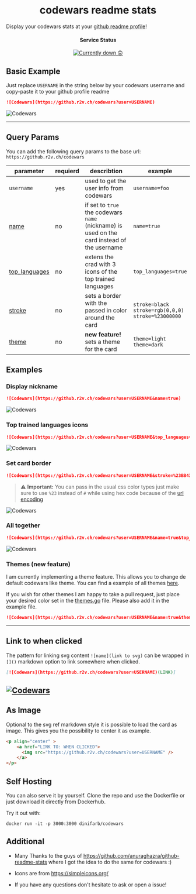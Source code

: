 <h1 align="center">codewars readme stats</h1>

Display your codewars stats at your [github readme profile](https://docs.github.com/en/account-and-profile/setting-up-and-managing-your-github-profile/customizing-your-profile/managing-your-profile-readme)!

<h4 align="center">Service Status </h4>   
<p align="center">
   <a href="https://github.r2v.ch/"> 
      <img src="https://github.r2v.ch/health"/ alt="Currently down 🙃">
    </a>
</p>


## Basic Example

Just replace `USERNAME` in the string below by your codewars username and copy-paste it to your github profile readme
```md
![Codewars](https://github.r2v.ch/codewars?user=USERNAME)
```

![Codewars](https://github.r2v.ch/codewars?user=dinifarb)

---
## Query Params

You can add the following query params to the base url: `https://github.r2v.ch/codewars`

|parameter|requierd|describtion|example|
|-----|-----|-----|-----|
| `username` | yes |used to get the user info from codewars|`username=foo`| 
| [name](https://github.com/dinifarb/codewars_readme_stats#Display-nickname)|no|if set to `true` the codewars `name` (nickname) is used on the card instead of the username |`name=true` |
| [top_languages](https://github.com/dinifarb/codewars_readme_stats#Top-trained-languages-icons) |no|extens the crad with 3 icons of the top trained languages |`top_languages=true`|
| [stroke](https://github.com/dinifarb/codewars_readme_stats#Set-card-border) |no|sets a border with the passed in color around the card |`stroke=black`<br>`stroke=rgb(0,0,0)`<br> `stroke=%23000000`|
| [theme](https://github.com/dinifarb/codewars_readme_stats#themes-new-feature) |no| **new feature!** sets a theme for the card |`theme=light`<br>`theme=dark`|

## Examples

### Display nickname

```md
![Codewars](https://github.r2v.ch/codewars?user=USERNAME&name=true)
```

![Codewars](https://github.r2v.ch/codewars?user=dinifarb&name=true)

### Top trained languages icons

```md
![Codewars](https://github.r2v.ch/codewars?user=USERNAME&top_languages=true)
```

![Codewars](https://github.r2v.ch/codewars?user=dinifarb&top_languages=true)

### Set card border

```md
![Codewars](https://github.r2v.ch/codewars?user=USERNAME&stroke=%23BB432C)
```
> :warning: **Important:** 
> You can pass in the usual css color types just make sure to use `%23` instead of `#` while using hex code because of the [url encoding](https://www.w3schools.com/tags/ref_urlencode.asp)

![Codewars](https://github.r2v.ch/codewars?user=dinifarb&stroke=%23BB432C)

### All together

```md
![Codewars](https://github.r2v.ch/codewars?user=USERNAME&name=true&top_languages=true&stroke=%23BB432C)
```

![Codewars](https://github.r2v.ch/codewars?user=dinifarb&name=true&top_languages=true&stroke=%23BB432C)

### Themes (**new feature**)
I am currently implementing a theme feature. This allows you to change de default codewars like theme. You can find a example of all themes [here](https://github.com/dinifarb/codewars_readme_stats/blob/master/codewars/themes.md). 

If you wish for other themes I am happy to take a pull request, just place your desired color set in the [themes.go](https://github.com/dinifarb/codewars_readme_stats/blob/master/codewars/themes.go) file. Please also add it in the example file.

```md
![Codewars](https://github.r2v.ch/codewars?user=USERNAME&name=true&theme=light)
```


----
## Link to when clicked
The pattern for linking svg content `![name](link to svg)` can be wrapped in `[]()` markdown option to link somewhere when clicked.

```md
[![Codewars](https://github.r2v.ch/codewars?user=USERNAME)(LINK)]
```

[![Codewars](https://github.r2v.ch/codewars?user=dinifarb&name=true)](https://www.youtube.com/watch?v=dQw4w9WgXcQ)
----

## As Image
Optional to the svg ref markdown style it is possible to load the card as image. This gives you the possibility to center it as example.

```html
<p align="center" >
    <a href="LINK TO: WHEN CLICKED">
      <img src="https://github.r2v.ch/codewars?user=USERNAME" />
    </a>
</p>    
```

## Self Hosting
You can also serve it by yourself. Clone the repo and use the Dockerfile or just download it directly from Dockerhub.

Try it out with:
```
docker run -it -p 3000:3000 dinifarb/codewars
``` 

## Additional
- Many Thanks to the guys of https://github.com/anuraghazra/github-readme-stats where I got the idea to do the same for codewars :)

- Icons are from https://simpleicons.org/

- If you have any questions don't hesitate to ask or open a issue! 

